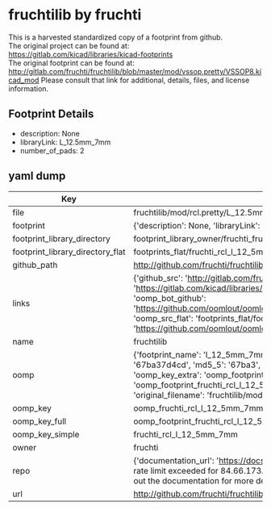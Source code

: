 # fruchtilib by fruchti  
This is a harvested standardized copy of a footprint from github.  
The original project can be found at:  
https://gitlab.com/kicad/libraries/kicad-footprints  
The original footprint can be found at:
http://gitlab.com/fruchti/fruchtilib/blob/master/mod/vssop.pretty/VSSOP8.kicad_mod
Please consult that link for additional, details, files, and license information.  
## Footprint Details
* description: None  
* libraryLink: L_12.5mm_7mm  
* number_of_pads: 2  
## yaml dump  
| Key | Value |  
| --- | --- |  
| file | fruchtilib/mod/rcl.pretty/L_12.5mm_7mm.kicad_mod |  
| footprint | {'description': None, 'libraryLink': 'L_12.5mm_7mm', 'number_of_pads': 2} |  
| footprint_library_directory | footprint_library_owner/fruchti_fruchtilib |  
| footprint_library_directory_flat | footprints_flat/fruchti_rcl_l_12_5mm_7mm/working |  
| github_path | http://github.com/fruchti/fruchtilib/blob/master/mod/rcl.pretty/L_12.5mm_7mm.kicad_mod |  
| links | {'github_src': 'http://gitlab.com/fruchti/fruchtilib/blob/master/mod/vssop.pretty/VSSOP8.kicad_mod', 'github_src_repo': 'https://gitlab.com/kicad/libraries/kicad-footprints', 'oomp_bot': 'footprints/fruchti_rcl_l_12_5mm_7mm/working', 'oomp_bot_github': 'https://github.com/oomlout/oomlout_oomp_footprint_bot/tree/main/footprints/fruchti_rcl_l_12_5mm_7mm/working', 'oomp_src_flat': 'footprints_flat/footprints_flat/fruchti_rcl_l_12_5mm_7mm/working', 'oomp_src_flat_github': 'https://github.com/oomlout/oomlout_oomp_footprint_src/tree/main/footprints_flat/fruchti_rcl_l_12_5mm_7mm/working'} |  
| name | fruchtilib |  
| oomp | {'footprint_name': 'l_12_5mm_7mm', 'library_name': 'rcl', 'md5': '67ba37d4cdaadd8ec5f8de7ee2b2f5d8', 'md5_10': '67ba37d4cd', 'md5_5': '67ba3', 'md5_6': '67ba37', 'oomp_key': 'oomp_fruchti_rcl_l_12_5mm_7mm', 'oomp_key_extra': 'oomp_footprint_fruchti_rcl_l_12_5mm_7mm', 'oomp_key_full': 'oomp_footprint_fruchti_rcl_l_12_5mm_7mm_67ba37', 'oomp_key_simple': 'fruchti_rcl_l_12_5mm_7mm', 'original_filename': 'fruchtilib/mod/rcl.pretty/L_12.5mm_7mm.kicad_mod', 'owner_name': 'fruchti'} |  
| oomp_key | oomp_fruchti_rcl_l_12_5mm_7mm |  
| oomp_key_full | oomp_footprint_fruchti_rcl_l_12_5mm_7mm |  
| oomp_key_simple | fruchti_rcl_l_12_5mm_7mm |  
| owner | fruchti |  
| repo | {'documentation_url': 'https://docs.github.com/rest/overview/resources-in-the-rest-api#rate-limiting', 'message': "API rate limit exceeded for 84.66.173.59. (But here's the good news: Authenticated requests get a higher rate limit. Check out the documentation for more details.)"} |  
| url | http://github.com/fruchti/fruchtilib |  

